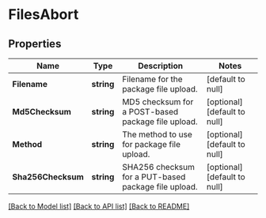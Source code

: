 # FilesAbort

## Properties
Name | Type | Description | Notes
------------ | ------------- | ------------- | -------------
**Filename** | **string** | Filename for the package file upload. | [default to null]
**Md5Checksum** | **string** | MD5 checksum for a POST-based package file upload. | [optional] [default to null]
**Method** | **string** | The method to use for package file upload. | [optional] [default to null]
**Sha256Checksum** | **string** | SHA256 checksum for a PUT-based package file upload. | [optional] [default to null]

[[Back to Model list]](../README.md#documentation-for-models) [[Back to API list]](../README.md#documentation-for-api-endpoints) [[Back to README]](../README.md)


